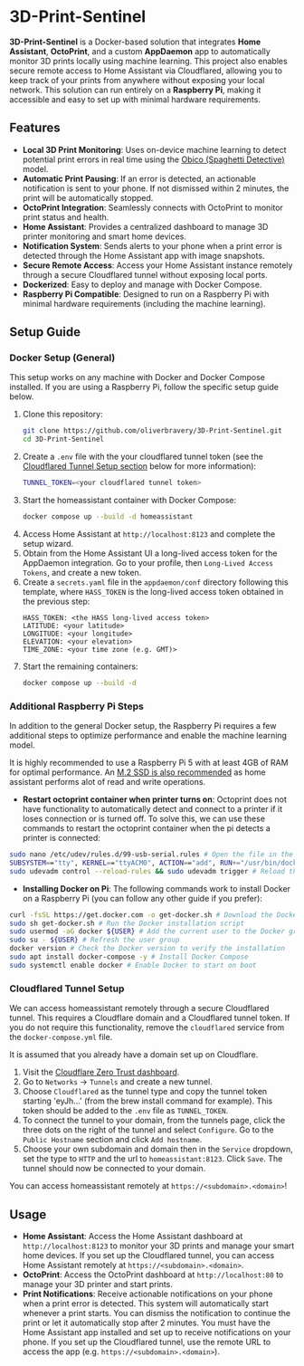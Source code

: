 # 3D-Print-Sentinel
**3D-Print-Sentinel** is a Docker-based solution that integrates **Home Assistant**, **OctoPrint**, and a custom **AppDaemon** app to automatically monitor 3D prints locally using machine learning. This project also enables secure remote access to Home Assistant via Cloudflared, allowing you to keep track of your prints from anywhere without exposing your local network. This solution can run entirely on a **Raspberry Pi**, making it accessible and easy to set up with minimal hardware requirements.

## Features
- **Local 3D Print Monitoring**: Uses on-device machine learning to detect potential print errors in real time using the [Obico (Spaghetti Detective)](https://github.com/TheSpaghettiDetective/obico-server/tree/release) model.
- **Automatic Print Pausing**: If an error is detected, an actionable notification is sent to your phone. If not dismissed within 2 minutes, the print will be automatically stopped.
- **OctoPrint Integration**: Seamlessly connects with OctoPrint to monitor print status and health.
- **Home Assistant**: Provides a centralized dashboard to manage 3D printer monitoring and smart home devices.
- **Notification System**: Sends alerts to your phone when a print error is detected through the Home Assistant app with image snapshots.
- **Secure Remote Access**: Access your Home Assistant instance remotely through a secure Cloudflared tunnel without exposing local ports.
- **Dockerized**: Easy to deploy and manage with Docker Compose.
- **Raspberry Pi Compatible**: Designed to run on a Raspberry Pi with minimal hardware requirements (including the machine learning).

## Setup Guide
### Docker Setup (General)
This setup works on any machine with Docker and Docker Compose installed. If you are using a Raspberry Pi, follow the specific setup guide below.

1. Clone this repository:
   ```bash
   git clone https://github.com/oliverbravery/3D-Print-Sentinel.git
   cd 3D-Print-Sentinel
   ```
2. Create a `.env` file with the your cloudflared tunnel token (see the [Cloudflared Tunnel Setup section](#cloudflared-tunnel-setup) below for more information):
   ```bash
   TUNNEL_TOKEN=<your cloudflared tunnel token>
   ```
3. Start the homeassistant container with Docker Compose:
   ```bash
   docker compose up --build -d homeassistant
   ```
4. Access Home Assistant at `http://localhost:8123` and complete the setup wizard.
5. Obtain from the Home Assistant UI a long-lived access token for the AppDaemon integration. Go to your profile, then `Long-Lived Access Tokens`, and create a new token. 
6. Create a `secrets.yaml` file in the `appdaemon/conf` directory following this template, where `HASS_TOKEN` is the long-lived access token obtained in the previous step:
   ```
   HASS_TOKEN: <the HASS long-lived access token>
   LATITUDE: <your latitude>
   LONGITUDE: <your longitude>
   ELEVATION: <your elevation>
   TIME_ZONE: <your time zone (e.g. GMT)>
   ```
7. Start the remaining containers:
   ```bash
   docker compose up --build -d
   ```
### Additional Raspberry Pi Steps
In addition to the general Docker setup, the Raspberry Pi requires a few additional steps to optimize performance and enable the machine learning model.

It is highly recommended to use a Raspberry Pi 5 with at least 4GB of RAM for optimal performance. An [M.2 SSD is also recommended](https://www.raspberrypi.com/documentation/accessories/m2-hat-plus.html) as home assistant performs alot of read and write operations.

- **Restart octoprint container when printer turns on**: Octoprint does not have functionality to automatically detect and connect to a printer if it loses connection or is turned off. To solve this, we can use these commands to restart the octoprint container when the pi detects a printer is connected:
```bash
sudo nano /etc/udev/rules.d/99-usb-serial.rules # Open the file in the nano text editor
SUBSYSTEM=="tty", KERNEL=="ttyACM0", ACTION=="add", RUN+="/usr/bin/docker restart octoprint" # Add this line to the file, save and exit
sudo udevadm control --reload-rules && sudo udevadm trigger # Reload the udev rules
```
- **Installing Docker on Pi**: The following commands work to install Docker on a Raspberry Pi (you can follow any other guide if you prefer):
```bash
curl -fsSL https://get.docker.com -o get-docker.sh # Download the Docker installation script
sudo sh get-docker.sh # Run the Docker installation script
sudo usermod -aG docker ${USER} # Add the current user to the Docker group
sudo su - ${USER} # Refresh the user group
docker version # Check the Docker version to verify the installation
sudo apt install docker-compose -y # Install Docker Compose
sudo systemctl enable docker # Enable Docker to start on boot
```

### Cloudflared Tunnel Setup
We can access homeassistant remotely through a secure Cloudflared tunnel. This requires a Cloudflare domain and a Cloudflared tunnel token. If you do not require this functionality, remove the `cloudflared` service from the `docker-compose.yml` file. 

It is assumed that you already have a domain set up on Cloudflare.
1. Visit the [Cloudflare Zero Trust dashboard](https://one.dash.cloudflare.com).
2. Go to `Networks` -> `Tunnels` and create a new tunnel.
3. Choose `Cloudflared` as the tunnel type and copy the tunnel token starting 'eyJh...' (from the brew install command for example). This token should be added to the `.env` file as `TUNNEL_TOKEN`.
4. To connect the tunnel to your domain, from the tunnels page, click the three dots on the right of the tunnel and select `Configure`. Go to the `Public Hostname` section and click `Add hostname`.
5. Choose your own subdomain and domain then in the `Service` dropdown, set the type to `HTTP` and the url to `homeassistant:8123`. Click `Save`.
The tunnel should now be connected to your domain. 

You can access homeassistant remotely at `https://<subdomain>.<domain>`!

## Usage
- **Home Assistant**: Access the Home Assistant dashboard at `http://localhost:8123` to monitor your 3D prints and manage your smart home devices. If you set up the Cloudflared tunnel, you can access Home Assistant remotely at `https://<subdomain>.<domain>`.
- **OctoPrint**: Access the OctoPrint dashboard at `http://localhost:80` to manage your 3D printer and start prints.
- **Print Notifications**: Receive actionable notifications on your phone when a print error is detected. This system will automatically start whenever a print starts. You can dismiss the notification to continue the print or let it automatically stop after 2 minutes. You must have the Home Assistant app installed and set up to receive notifications on your phone. If you set up the Cloudflared tunnel, use the remote URL to access the app (e.g. `https://<subdomain>.<domain>`).